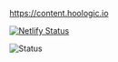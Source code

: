 https://content.hoologic.io

[![Netlify Status](https://api.netlify.com/api/v1/badges/b87b4449-3d2f-49b8-a6a2-bc6fb53811f5/deploy-status)](https://app.netlify.com/sites/hoologic-content/deploys)

![Status](https://github.com/bryndyment/content/workflows/Tests/badge.svg)

